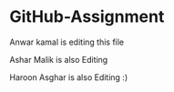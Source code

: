 # GitHub-Assignment

Anwar kamal is editing this file

Ashar Malik is also Editing

Haroon Asghar is also Editing :)

